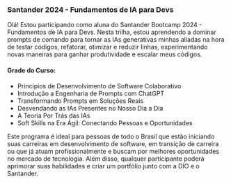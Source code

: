 ### Santander 2024 - Fundamentos de IA para Devs


Olá! Estou participando como aluna do Santander Bootcamp 2024 - Fundamentos de IA para Devs. Nesta trilha, estou aprendendo a dominar prompts de comando para tornar as IAs generativas minhas aliadas na hora de testar códigos, refatorar, otimizar e reduzir linhas, experimentando novas maneiras para ganhar produtividade e escalar meus códigos.

#### Grade do Curso:

- Princípios de Desenvolvimento de Software Colaborativo
- Introdução a Engenharia de Prompts com ChatGPT
- Transformando Prompts em Soluções Reais
- Desvendando as IAs Presentes no Nosso Dia a Dia
- A Teoria Por Trás das IAs
- Soft Skills na Era Ágil: Conectando Pessoas e Oportunidades


Este programa é ideal para pessoas de todo o Brasil que estão iniciando suas carreiras em desenvolvimento de software, em transição de carreira ou que já atuam profissionalmente e buscam por melhores oportunidades no mercado de tecnologia. Além disso, qualquer participante poderá aprimorar suas habilidades e criar um portfólio junto com a DIO e o Santander.